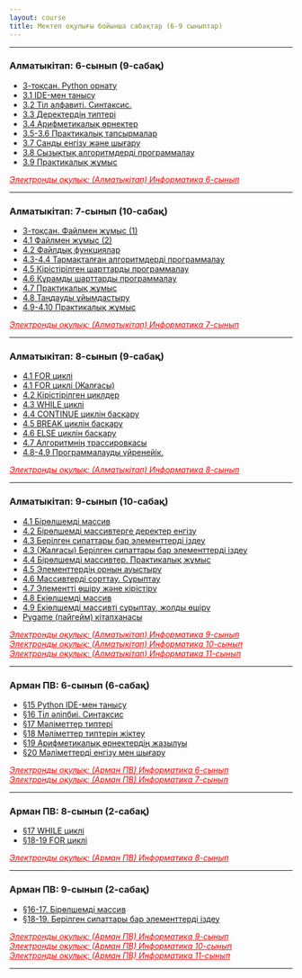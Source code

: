 ```yaml
---
layout: course
title: Мектеп оқулығы бойынша сабақтар (6-9 сыныптар)
---
```

<hr>
<div class="youtube-spoilers">
    <h3>Алматыкітап: 6-сынып (9-сабақ)</h3>
    <ul>
        <li><a href="https://www.youtube.com/watch?v=KDoEtMxOCRs" target="_blank">3-тоқсан. Python орнату</a></li>
        <li><a href="https://www.youtube.com/watch?v=jj12O9Wd0qE" target="_blank">3.1 IDE-мен танысу</a></li>
        <li><a href="https://www.youtube.com/watch?v=1NtrhEHJNJc" target="_blank">3.2 Тіл алфавиті. Синтаксис.</a></li>
        <li><a href="https://www.youtube.com/watch?v=tn8_uxhwTbc" target="_blank">3.3 Деректердің типтері</a></li>
        <li><a href="https://www.youtube.com/watch?v=PTKwx9lVQyo" target="_blank">3.4 Арифметикалық өрнектер</a></li>
        <li><a href="https://www.youtube.com/watch?v=Wvs9g71uYcQ" target="_blank">3.5-3.6 Практикалық тапсырмалар</a></li>
        <li><a href="https://www.youtube.com/watch?v=s_K3m-Y6fXs" target="_blank">3.7 Санды енгізу және шығару</a></li>
        <li><a href="https://www.youtube.com/watch?v=JBalQbgXqyk" target="_blank">3.8 Сызықтық алгоритмдерді программалау</a></li>
        <li><a href="https://www.youtube.com/watch?v=y_P0qn4Q1Go" target="_blank">3.9 Практикалық жұмыс</a></li>
    </ul>
</div>
<a href="https://www.yumpu.com/ru/document/read/66053642/-6-2020" target="_blank" style="float: left; color: red; font-style:italic;">Электронды оқулық: (Алматыкітап) Информатика 6-сынып</a><br>
<hr>

<div class="youtube-spoilers">
    <h3>Алматыкітап: 7-сынып (10-сабақ)</h3>
    <ul>
        <li><a href="https://www.youtube.com/watch?v=SIqvyQlVVvY" target="_blank">3-тоқсан. Файлмен жұмыс (1)</a></li>
        <li><a href="https://www.youtube.com/watch?v=trapGb995OA" target="_blank">4.1 Файлмен жұмыс (2)</a></li>
        <li><a href="https://www.youtube.com/watch?v=noMQfnJgH0k" target="_blank">4.2 Файлдық функциялар</a></li>
        <li><a href="https://www.youtube.com/watch?v=tDvvRfPNAR4" target="_blank">4.3-4.4 Тармақталған алгоритмдерді программалау</a></li>
        <li><a href="https://www.youtube.com/watch?v=tw79yTAW8u0" target="_blank">4.5 Кірістірілген шарттарды программалау</a></li>
        <li><a href="https://www.youtube.com/watch?v=H17vQvgXS1Q" target="_blank">4.6 Құрамды шарттарды программалау</a></li>
        <li><a href="https://www.youtube.com/watch?v=CIB4XMsVRgg" target="_blank">4.7 Практикалық жұмыс</a></li>
        <li><a href="https://www.youtube.com/watch?v=nBjlx1W2Ako" target="_blank">4.8 Таңдауды ұйымдастыру</a></li>
        <li><a href="https://www.youtube.com/watch?v=6UyNnrUbqsE" target="_blank">4.9-4.10 Практикалық жұмыс</a></li>
    </ul>
</div>
<a href="https://www.yumpu.com/ru/document/read/66053769/-7-2021" target="_blank" style="float: left; color: red; font-style:italic;">Электронды оқулық: (Алматыкітап) Информатика 7-сынып</a><br>
<hr>

<div class="youtube-spoilers">
    <h3>Алматыкітап: 8-сынып (9-сабақ)</h3>
    <ul>
        <li><a href="https://www.youtube.com/watch?v=yRYO0519Cjs" target="_blank">4.1 FOR циклі</a></li>
        <li><a href="https://www.youtube.com/watch?v=0VQfSrSbzSM" target="_blank">4.1 FOR циклі (Жалғасы)</a></li>
        <li><a href="https://www.youtube.com/watch?v=pcC52KRFpxk" target="_blank">4.2 Кірістірілген циклдер</a></li>
        <li><a href="https://www.youtube.com/watch?v=eAYbsFJRZsY" target="_blank">4.3 WHILE циклі</a></li>
        <li><a href="https://www.youtube.com/watch?v=ybbXzr_wNAs" target="_blank">4.4 CONTINUE циклін басқару</a></li>
        <li><a href="https://www.youtube.com/watch?v=qeOz414IAOQ" target="_blank">4.5 BREAK циклін басқару</a></li>
        <li><a href="https://www.youtube.com/watch?v=7Jpgn81SJjQ" target="_blank">4.6 ELSE циклін басқару</a></li>
        <li><a href="https://www.youtube.com/watch?v=F5tRtEz7b20" target="_blank">4.7 Алгоритмнің трассировкасы</a></li>
        <li><a href="https://www.youtube.com/watch?v=twOLAACMWuI" target="_blank">4.8-4.9 Программалауды үйренейік.</a></li>
    </ul>
</div>
<a href="https://www.yumpu.com/ru/document/read/66053844/-8-2021" target="_blank" style="float: left; color: red; font-style:italic;">Электронды оқулық: (Алматыкітап) Информатика 8-сынып</a><br>
<hr>
<div class="youtube-spoilers">
    <h3>Алматыкітап: 9-сынып (10-сабақ)</h3>
    <ul>
        <li><a href="https://www.youtube.com/watch?v=kDLPkJjfOF8" target="_blank">4.1 Бірөлшемді массив</a></li>
        <li><a href="https://www.youtube.com/watch?v=nO1EU72CBAM" target="_blank">4.2 Бірөлшемді массивтерге деректер енгізу</a></li>
        <li><a href="https://www.youtube.com/watch?v=7bQAIrapfMs" target="_blank">4.3 Берілген сипаттары бар элементтерді іздеу</a></li>
        <li><a href="https://www.youtube.com/watch?v=0fuYjIZ94eA" target="_blank">4.3 (Жалғасы) Берілген сипаттары бар элементтерді іздеу</a></li>
        <li><a href="https://www.youtube.com/watch?v=UhbfhvOWiiM" target="_blank">4.4 Бірөлшемді массивтер. Практикалық жұмыс</a></li>
        <li><a href="https://www.youtube.com/watch?v=weUWU0Lm4mU" target="_blank">4.5 Элементтердің орнын ауыстыру</a></li>
        <li><a href="https://www.youtube.com/watch?v=vbpMWCstqhI" target="_blank">4.6 Массивтерді сорттау. Сұрыптау</a></li>
        <li><a href="https://www.youtube.com/watch?v=q1WPmZ-nxuw" target="_blank">4.7 Элементті өшіру және кірістіру</a></li>
        <li><a href="https://www.youtube.com/watch?v=lOW2uhKo8u8" target="_blank">4.8 Екіөлшемді массив</a></li>
        <li><a href="https://www.youtube.com/watch?v=hsDE2zdRhPQ" target="_blank">4.9 Екіөлшемді массивті сұрыптау, жолды өшіру</a></li>
        <li><a href="https://www.youtube.com/watch?v=u3vkjSDM9BQ" target="_blank">Pygame (пайгейм) кітапханасы</a></li>
    </ul>
</div>
<a href="https://www.yumpu.com/ru/document/read/66053915/-9-2019" target="_blank" style="float: left; color: red; font-style:italic;">Электронды оқулық: (Алматыкітап) Информатика 9-сынып</a><br>
<a href="https://www.yumpu.com/ru/document/read/66053916/-10-2019" target="_blank" style="float: left; color: red; font-style:italic;">Электронды оқулық: (Алматыкітап) Информатика 10-сынып</a><br>
<a href="https://www.yumpu.com/ru/document/read/66053918/-11-2020" target="_blank" style="float: left; color: red; font-style:italic;">Электронды оқулық: (Алматыкітап) Информатика 11-сынып</a><br>
<hr>
<div class="youtube-spoilers">
    <h3>Арман ПВ: 6-сынып (6-сабақ)</h3>
    <ul>
        <li><a href="https://www.youtube.com/watch?v=/TMNiF1fNxr4" target="_blank">§15 Python IDE-мен танысу</a></li>
        <li><a href="https://www.youtube.com/watch?v=/hR03xLZVRfI" target="_blank">§16 Тіл әліпбиі. Синтаксис</a></li>
        <li><a href="https://www.youtube.com/watch?v=/PmnmMG6xkfo" target="_blank">§17 Мәліметтер типтері</a></li>
        <li><a href="https://www.youtube.com/watch?v=/0FHbX3m4NwA" target="_blank">§18 Мәліметтер типтерін жіктеу</a></li>
        <li><a href="https://www.youtube.com/watch?v=/WQnE0VfGESI" target="_blank">§19 Арифметикалық өрнектердің жазылуы</a></li>
        <li><a href="https://www.youtube.com/watch?v=/29WewCfP5ZI" target="_blank">§20 Мәліметтерді енгізу мен шығару</a></li>
    </ul>
</div>
<a href="https://www.yumpu.com/ru/document/read/66297509/-6-2020" target="_blank" style="float: left; color: red; font-style:italic;">Электронды оқулық: (Арман ПВ) Информатика 6-сынып</a><br>
<a href="https://www.yumpu.com/ru/document/read/66297920/-7-2021" target="_blank" style="float: left; color: red; font-style:italic;">Электронды оқулық: (Арман ПВ) Информатика 7-сынып</a><br>
<hr>
<div class="youtube-spoilers">
    <h3>Арман ПВ: 8-сынып (2-сабақ)</h3>
    <ul>
        <li><a href="https://www.youtube.com/watch?v=/PzK1OMQYaNU" target="_blank">§17 WHILE циклі</a></li>
        <li><a href="https://www.youtube.com/watch?v=/RFKiHdCgzk4" target="_blank">§18-19 FOR циклі</a></li>
    </ul>
</div>
<a href="https://www.yumpu.com/ru/document/read/66297616/-8-2021" target="_blank" style="float: left; color: red; font-style:italic;">Электронды оқулық: (Арман ПВ) Информатика 8-сынып</a><br>
<hr>
<div class="youtube-spoilers">
    <h3>Арман ПВ: 9-сынып (2-сабақ)</h3>
    <ul>
        <li><a href="https://www.youtube.com/watch?v=/F1_gn5jNC_E" target="_blank">§16-17. Бірөлшемді массив</a></li>
        <li><a href="https://www.youtube.com/watch?v=/9H3G4vB5_b8" target="_blank">§18-19. Берілген сипаттары бар элементтерді іздеу</a></li>
    </ul>
</div>
<a href="https://www.yumpu.com/ru/document/read/66297663/-9-2019" target="_blank" style="float: left; color: red; font-style:italic;">Электронды оқулық: (Арман ПВ) Информатика 9-сынып</a><br>
<a href="https://ww.yumpu.com/ru/document/read/66297736/-10-2019" target="_blank" style="float: left; color: red; font-style:italic;">Электронды оқулық: (Арман ПВ) Информатика 10-сынып</a><br>
<a href="https://www.yumpu.com/ru/document/read/66297802/-11-2020" target="_blank" style="float: left; color: red; font-style:italic;">Электронды оқулық: (Арман ПВ) Информатика 11-сынып</a><br>
<hr>
